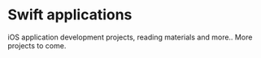 # Swift applications

iOS application development projects, reading materials and more.. More projects to come. 
